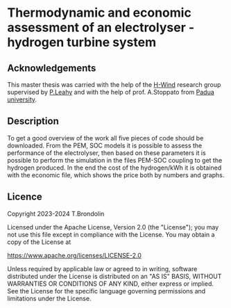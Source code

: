 # Thermodynamic and economic assessment of an electrolyser - hydrogen turbine system

## Acknowledgements

This master thesis was carried with the help of the [H-Wind](https://www.marei.ie/project/h-wind) research group supervised by [P.Leahy](https://www.ucc.ie/en/civileng/people/drpaulleahy/) and with the help of prof. A.Stoppato from [Padua university](https://www.dii.unipd.it/category/ruoli/personale-docente?key=ABF85794D1453051C2A6C35C896F3277).


## Description

To get a good overview of the work all five pieces of code should be downloaded.
From the PEM, SOC models it is possible to assess the performance of the electrolyser, then based on these parameters it is possible to perform the simulation in the files PEM-SOC coupling to get the hydrogen produced.
In the end the cost of the hydrogen/kWh it is obtained with the economic file, which shows the price both by numbers and graphs.

## Licence

Copyright 2023-2024 T.Brondolin

Licensed under the Apache License, Version 2.0 (the "License"); you may not use this file except in compliance with the License. You may obtain a copy of the License at

<https://www.apache.org/licenses/LICENSE-2.0>

Unless required by applicable law or agreed to in writing, software distributed under the License is distributed on an "AS IS" BASIS, WITHOUT WARRANTIES OR CONDITIONS OF ANY KIND, either express or implied. See the License for the specific language governing permissions and limitations under the License.
